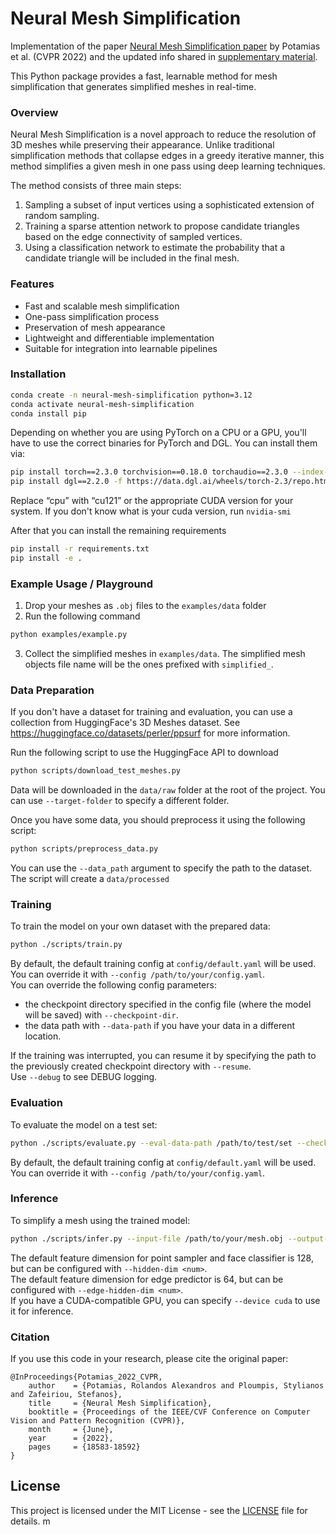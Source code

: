 # Neural Mesh Simplification

Implementation of the
paper [Neural Mesh Simplification paper](https://openaccess.thecvf.com/content/CVPR2022/papers/Potamias_Neural_Mesh_Simplification_CVPR_2022_paper.pdf)
by Potamias et al. (CVPR 2022) and the updated info shared
in [supplementary material](https://openaccess.thecvf.com/content/CVPR2022/supplemental/Potamias_Neural_Mesh_Simplification_CVPR_2022_supplemental.pdf).

This Python package provides a fast, learnable method for mesh simplification that generates simplified meshes in
real-time.

### Overview

Neural Mesh Simplification is a novel approach to reduce the resolution of 3D meshes while preserving their appearance.
Unlike traditional simplification methods that collapse edges in a greedy iterative manner, this method simplifies a
given mesh in one pass using deep learning techniques.

The method consists of three main steps:

1. Sampling a subset of input vertices using a sophisticated extension of random sampling.
2. Training a sparse attention network to propose candidate triangles based on the edge connectivity of sampled
   vertices.
3. Using a classification network to estimate the probability that a candidate triangle will be included in the final
   mesh.

### Features

- Fast and scalable mesh simplification
- One-pass simplification process
- Preservation of mesh appearance
- Lightweight and differentiable implementation
- Suitable for integration into learnable pipelines

### Installation

```bash
conda create -n neural-mesh-simplification python=3.12
conda activate neural-mesh-simplification
conda install pip
```

Depending on whether you are using PyTorch on a CPU or a GPU,
you'll have to use the correct binaries for PyTorch and DGL. You can install them via:

```bash
pip install torch==2.3.0 torchvision==0.18.0 torchaudio==2.3.0 --index-url https://download.pytorch.org/whl/cpu
pip install dgl==2.2.0 -f https://data.dgl.ai/wheels/torch-2.3/repo.html
```

Replace “cpu” with “cu121” or the appropriate CUDA version for your system. If you don't know what is your cuda version,
run `nvidia-smi`

After that you can install the remaining requirements

```bash
pip install -r requirements.txt
pip install -e .
```

### Example Usage / Playground

1. Drop your meshes as `.obj` files to the `examples/data` folder
2. Run the following command

```bash
python examples/example.py
```

3. Collect the simplified meshes in `examples/data`. The simplified mesh objects file name will be the ones prefixed
   with `simplified_`.

### Data Preparation

If you don't have a dataset for training and evaluation, you can use a collection from HuggingFace's 3D Meshes dataset.
See https://huggingface.co/datasets/perler/ppsurf for more information.

Run the following script to use the HuggingFace API to download

```bash
python scripts/download_test_meshes.py
```

Data will be downloaded in the `data/raw` folder at the root of the project.
You can use `--target-folder` to specify a different folder.

Once you have some data, you should preprocess it using the following script:

```bash
python scripts/preprocess_data.py
```

You can use the `--data_path` argument to specify the path to the dataset. The script will create a `data/processed`

### Training

To train the model on your own dataset with the prepared data:

```bash
python ./scripts/train.py
```

By default, the default training config at `config/default.yaml` will be used. You can override it with
`--config /path/to/your/config.yaml`.\
You can override the following config parameters:

* the checkpoint directory specified in the config file (where the model will be saved) with
  `--checkpoint-dir`.
* the data path with `--data-path` if you have your data in a different location.

If the training was interrupted, you can resume it by specifying the path to the previously created checkpoint directory
with `--resume`.\
Use `--debug` to see DEBUG logging.

### Evaluation

To evaluate the model on a test set:

```bash
python ./scripts/evaluate.py --eval-data-path /path/to/test/set --checkpoint /path/to/checkpoint.pth
```

By default, the default training config at `config/default.yaml` will be used. You can override it with
`--config /path/to/your/config.yaml`.

### Inference

To simplify a mesh using the trained model:

```bash
python ./scripts/infer.py --input-file /path/to/your/mesh.obj --output-file --model-checkpoint /path/to/checkpoint.pth --device cpu
```

The default feature dimension for point sampler and face classifier is 128, but can be configured with
`--hidden-dim <num>`.\
The default feature dimension for edge predictor is 64, but can be configured with `--edge-hidden-dim <num>`.\
If you have a CUDA-compatible GPU, you can specify `--device cuda` to use it for inference.

### Citation

If you use this code in your research, please cite the original paper:

```
@InProceedings{Potamias_2022_CVPR,
    author    = {Potamias, Rolandos Alexandros and Ploumpis, Stylianos and Zafeiriou, Stefanos},
    title     = {Neural Mesh Simplification},
    booktitle = {Proceedings of the IEEE/CVF Conference on Computer Vision and Pattern Recognition (CVPR)},
    month     = {June},
    year      = {2022},
    pages     = {18583-18592}
}
```

## License

This project is licensed under the MIT License - see the [LICENSE](LICENSE) file for details.
m
